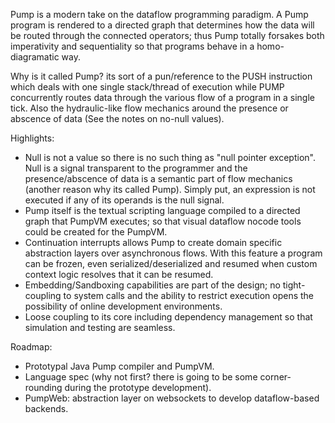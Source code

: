 Pump is a modern take on the dataflow programming paradigm. A Pump program is rendered to a directed graph that determines how the data will be routed through the connected operators; thus Pump totally forsakes both imperativity and sequentiality so that programs behave in a homo-diagramatic way.

Why is it called Pump? its sort of a pun/reference to the PUSH instruction which deals with one single stack/thread of execution while PUMP concurrently routes data through the various flow of a  program in a single tick. Also the hydraulic-like flow mechanics around the presence or abscence of data (See the notes on no-null values).

Highlights:
- Null is not a value so there is no such thing as "null pointer exception". Null is a signal transparent to the programmer and the presence/abscence of data is a semantic part of  flow mechanics (another reason why its called Pump). Simply put, an expression is not executed if any of its operands is the null signal.
- Pump itself is the textual scripting language compiled to a directed graph that PumpVM executes; so that visual dataflow nocode tools could be created for the PumpVM.
- Continuation interrupts allows Pump to create domain specific abstraction layers over asynchronous flows. With this feature a program can be frozen, even serialized/deserialized and resumed when custom context logic resolves that it can be resumed.
- Embedding/Sandboxing capabilities are part of the design; no tight-coupling to system calls and the ability to restrict execution opens the possibility of online development environments.
- Loose coupling to its core including dependency management so that simulation and testing are seamless.

Roadmap:
- Prototypal Java Pump compiler and PumpVM.
- Language spec (why not first? there is going to be some corner-rounding during the prototype development).
- PumpWeb: abstraction layer on websockets to develop dataflow-based backends.
